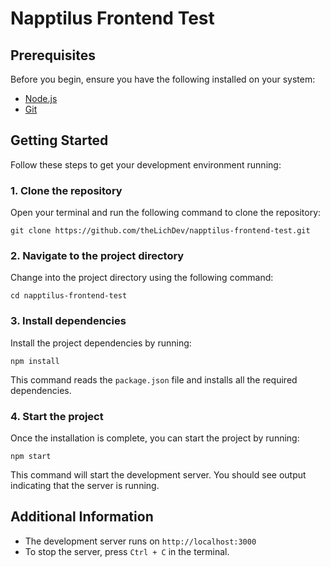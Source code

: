 # Napptilus Frontend Test

## Prerequisites

Before you begin, ensure you have the following installed on your system:

- [Node.js](https://nodejs.org/)
- [Git](https://git-scm.com/)

## Getting Started

Follow these steps to get your development environment running:

### 1. Clone the repository

Open your terminal and run the following command to clone the repository:

```
git clone https://github.com/theLichDev/napptilus-frontend-test.git
```

### 2. Navigate to the project directory

Change into the project directory using the following command:

```
cd napptilus-frontend-test
```

### 3. Install dependencies

Install the project dependencies by running:

```
npm install
```

This command reads the `package.json` file and installs all the required dependencies.

### 4. Start the project

Once the installation is complete, you can start the project by running:

```
npm start
```

This command will start the development server. You should see output indicating that the server is running.

## Additional Information

- The development server runs on `http://localhost:3000`
- To stop the server, press `Ctrl + C` in the terminal.

